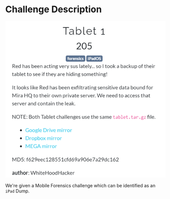 # Challenge Description

<img src="images/img1.png" />

We're given a Mobile Forensics challenge which can be identified as an `iPad` Dump.
